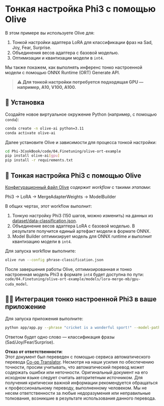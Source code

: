 <!--
CO_OP_TRANSLATOR_METADATA:
{
  "original_hash": "4164123a700fecd535d850f09506d72a",
  "translation_date": "2025-07-16T16:23:50+00:00",
  "source_file": "code/04.Finetuning/olive-ort-example/README.md",
  "language_code": "ru"
}
-->
# Тонкая настройка Phi3 с помощью Olive

В этом примере вы используете Olive для:

1. Тонкой настройки адаптера LoRA для классификации фраз на Sad, Joy, Fear, Surprise.
1. Объединения весов адаптера с базовой моделью.
1. Оптимизации и квантизации модели в `int4`.

Мы также покажем, как выполнять инференс тонко настроенной модели с помощью ONNX Runtime (ORT) Generate API.

> **⚠️ Для тонкой настройки потребуется подходящая GPU — например, A10, V100, A100.**

## 💾 Установка

Создайте новое виртуальное окружение Python (например, с помощью `conda`):

```bash
conda create -n olive-ai python=3.11
conda activate olive-ai
```

Далее установите Olive и зависимости для процесса тонкой настройки:

```bash
cd Phi-3CookBook/code/04.Finetuning/olive-ort-example
pip install olive-ai[gpu]
pip install -r requirements.txt
```

## 🧪 Тонкая настройка Phi3 с помощью Olive
[Конфигурационный файл Olive](../../../../../code/04.Finetuning/olive-ort-example/phrase-classification.json) содержит *workflow* с такими *этапами*:

Phi3 -> LoRA -> MergeAdapterWeights -> ModelBuilder

В общих чертах, этот workflow выполнит:

1. Тонкую настройку Phi3 (150 шагов, можно изменить) на данных из [dataset/data-classification.json](../../../../../code/04.Finetuning/olive-ort-example/dataset/dataset-classification.json).
1. Объединение весов адаптера LoRA с базовой моделью. В результате получится единый артефакт модели в формате ONNX.
1. Model Builder оптимизирует модель для ONNX runtime *и* выполнит квантизацию модели в `int4`.

Для запуска workflow выполните:

```bash
olive run --config phrase-classification.json
```

После завершения работы Olive, оптимизированная и тонко настроенная модель Phi3 в формате `int4` будет доступна по пути: `code/04.Finetuning/olive-ort-example/models/lora-merge-mb/gpu-cuda_model`.

## 🧑‍💻 Интеграция тонко настроенной Phi3 в ваше приложение

Для запуска приложения выполните:

```bash
python app/app.py --phrase "cricket is a wonderful sport!" --model-path models/lora-merge-mb/gpu-cuda_model
```

Ответом будет одно слово — классификация фразы (Sad/Joy/Fear/Surprise).

**Отказ от ответственности**:  
Этот документ был переведен с помощью сервиса автоматического перевода [Co-op Translator](https://github.com/Azure/co-op-translator). Несмотря на наши усилия по обеспечению точности, просим учитывать, что автоматический перевод может содержать ошибки или неточности. Оригинальный документ на его исходном языке следует считать авторитетным источником. Для получения критически важной информации рекомендуется обращаться к профессиональному переводу, выполненному человеком. Мы не несем ответственности за любые недоразумения или неправильные толкования, возникшие в результате использования данного перевода.